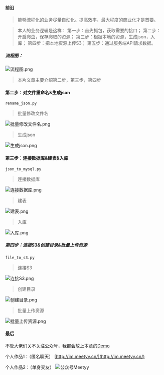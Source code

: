 #### 前沿
>能够流程化的业务尽量自动化。提高效率，最大程度的商业化才是首要。


>本人的业务逻辑是这样：
第一步：首先抓包，获取需要的接口；
第二步：开启爬虫，保存爬取的资源；
第三步：根据本地的资源，生成json，入库；
第四步：把本地资源上传S3；
第五步：通过服务端API请求数据。

##### 流程图：
![流程图.png](https://upload-images.jianshu.io/upload_images/1745735-b689bc6b8998a2da.png?imageMogr2/auto-orient/strip%7CimageView2/2/w/1240)

>本片文章主要介绍第二步，第三步，第四步

#### 第二步：对文件重命名&生成json
```
rename_json.py
```
>批量修改文件名

![批量修改文件名.png](https://upload-images.jianshu.io/upload_images/1745735-581ea925e3be1648.png?imageMogr2/auto-orient/strip%7CimageView2/2/w/1240)

>生成json

![生成json.png](https://upload-images.jianshu.io/upload_images/1745735-f71aaa972e74a6cd.png?imageMogr2/auto-orient/strip%7CimageView2/2/w/1240)


#### 第三步：连接数据库&建表&入库
```
json_to_mysql.py
```
>连接数据库

![连接数据库.png](https://upload-images.jianshu.io/upload_images/1745735-08517f2d1c000de7.png?imageMogr2/auto-orient/strip%7CimageView2/2/w/1240)

>建表

![建表.png](https://upload-images.jianshu.io/upload_images/1745735-c755ba4933d416aa.png?imageMogr2/auto-orient/strip%7CimageView2/2/w/1240)

>入库

![入库.png](https://upload-images.jianshu.io/upload_images/1745735-c2005d94bdf77057.png?imageMogr2/auto-orient/strip%7CimageView2/2/w/1240)


##### 第四步：连接S3&创建目录&批量上传资源
```
file_to_s3.py
```
>连接S3

![连接S3.png](https://upload-images.jianshu.io/upload_images/1745735-84fac92db57f3b69.png?imageMogr2/auto-orient/strip%7CimageView2/2/w/1240)

>创建目录

![创建目录.png](https://upload-images.jianshu.io/upload_images/1745735-fe34e2f586c161ad.png?imageMogr2/auto-orient/strip%7CimageView2/2/w/1240)

>批量上传资源

![批量上传资源.png](https://upload-images.jianshu.io/upload_images/1745735-d26386b6b5933a9c.png?imageMogr2/auto-orient/strip%7CimageView2/2/w/1240)

#### 最后

不管大佬们关不关注公众号，我都会放上本章的[Demo](https://github.com/GeeksChen/autoDataProcessing)


个人作品1：（匿名聊天）
[http://im.meetyy.cn/](http://im.meetyy.cn/)

个人作品2：（单身交友）
![公众号Meetyy](https://upload-images.jianshu.io/upload_images/1745735-9ba29c862a0268be.jpg?imageMogr2/auto-orient/strip%7CimageView2/2/w/1240)


